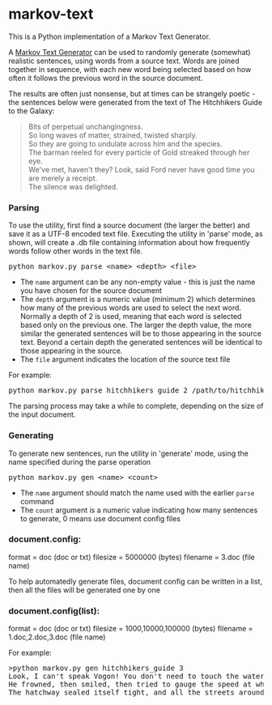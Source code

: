 # markov-text
This is a Python implementation of a Markov Text Generator.

A [Markov Text Generator](http://en.wikipedia.org/wiki/Markov_chain) can be used to randomly generate (somewhat) realistic sentences, using words from a source text. Words are joined together in sequence, with each new word being selected based on how often it follows the previous word in the source document.

The results are often just nonsense, but at times can be strangely poetic - the sentences below were generated from the text of The Hitchhikers Guide to the Galaxy:

> Bits of perpetual unchangingness.  
> So long waves of matter, strained, twisted sharply.  
> So they are going to undulate across him and the species.  
> The barman reeled for every particle of Gold streaked through her eye.  
> We've met, haven't they? Look, said Ford never have good time you are merely a receipt.  
> The silence was delighted.

### Parsing

<section>To use the utility, first find a source document (the larger the better) and save it as a UTF-8 encoded text file. Executing the utility in 'parse' mode, as shown, will create a .db file containing information about how frequently words follow other words in the text file.

<pre>python markov.py parse &lt;name&gt; &lt;depth&gt; &lt;file&gt;
</pre>

*   The `name` argument can be any non-empty value - this is just the name you have chosen for the source document
*   The `depth` argument is a numeric value (minimum 2) which determines how many of the previous words are used to select the next word. Normally a depth of 2 is used, meaning that each word is selected based only on the previous one. The larger the depth value, the more similar the generated sentences will be to those appearing in the source text. Beyond a certain depth the generated sentences will be identical to those appearing in the source.
*   The `file` argument indicates the location of the source text file

For example:

<pre>python markov.py parse hitchhikers_guide 2 /path/to/hitchhikers.txt
</pre>

The parsing process may take a while to complete, depending on the size of the input document.</section>

### Generating

<section>To generate new sentences, run the utility in 'generate' mode, using the name specified during the parse operation

<pre>python markov.py gen &lt;name&gt; &lt;count&gt;
</pre>

*   The `name` argument should match the name used with the earlier `parse` command
*   The `count` argument is a numeric value indicating how many sentences to generate, 0 means use document config files

### document.config:
format = doc             (doc or txt)
filesize = 5000000       (bytes)
filename = 3.doc         (file name)

To help automatedly generate files, document config can be written in a list, then all the files will be generated one by one
### document.config(list):
format = doc             (doc or txt)
filesize = 1000,10000,100000       (bytes)
filename = 1.doc,2.doc,3.doc    (file name)

For example:

<pre>>python markov.py gen hitchhikers_guide 3
Look, I can't speak Vogon! You don't need to touch the water
He frowned, then smiled, then tried to gauge the speed at which they were able to pick up hitch hikers
The hatchway sealed itself tight, and all the streets around it
</pre>

</section>
